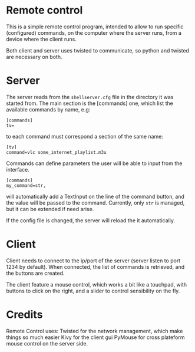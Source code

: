 Remote control
==============

This is a simple remote control program, intended to allow to run specific
(configured) commands, on the computer where the server runs, from a device
where the client runs.

Both client and server uses twisted to communicate, so python and twisted are
necessary on both. 

Server
======

The server reads from the `shellserver.cfg` file in the directory it was started from.
The main section is the [commands] one, which list the available commands by name, e.g:

```
[commands]
tv=
```

to each command must correspond a section of the same name:

```
[tv]
command=vlc some_internet_playlist.m3u
```

Commands can define parameters the user will be able to input from the interface.

```
[commands]
my_command=str,
```

will automatically add a TextInput on the line of the command button, and the
value will be passed to the command. Currently, only `str` is managed, but it
can be extended if need arise.

If the config file is changed, the server will reload the it automatically.

Client
======

Client needs to connect to the ip/port of the server (server listen to port
1234 by default). When connected, the list of commands is retrieved, and the
buttons are created.

The client feature a mouse control, which works a bit like a touchpad, with
buttons to click on the right, and a slider to control sensibility on the fly.


Credits
=======

Remote Control uses:
Twisted for the network management, which make things so much easier
Kivy for the client gui
PyMouse for cross plateform mouse control on the server side.
